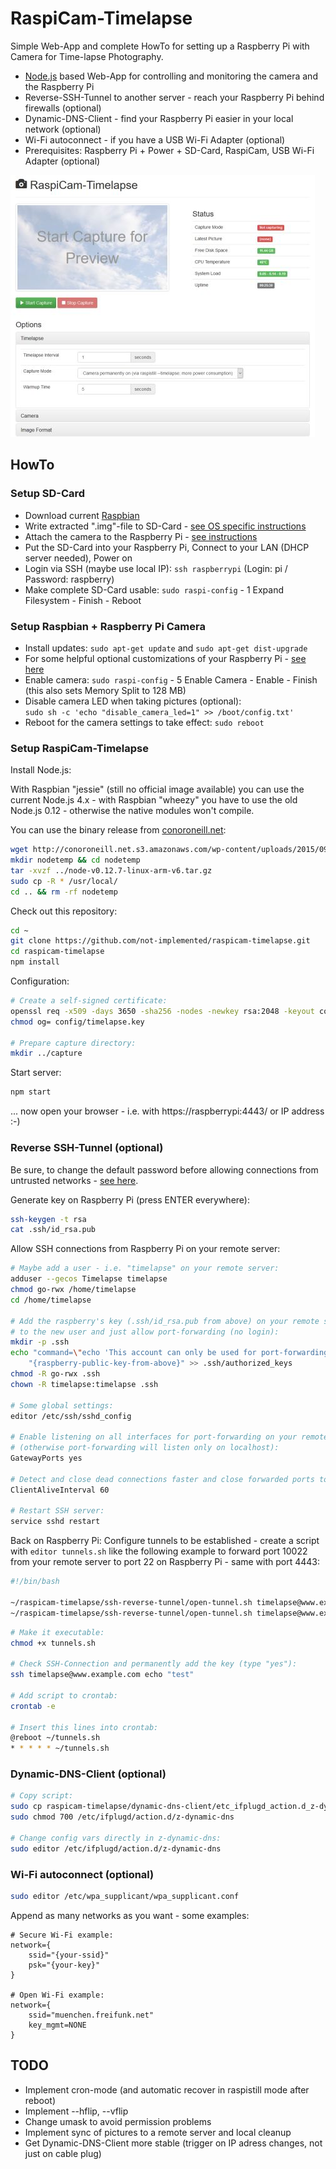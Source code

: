 RaspiCam-Timelapse
==================

Simple Web-App and complete HowTo for setting up a Raspberry Pi with Camera for Time-lapse Photography.

- [Node.js](https://nodejs.org/) based Web-App for controlling and monitoring the camera and the Raspberry Pi
- Reverse-SSH-Tunnel to another server - reach your Raspberry Pi behind firewalls (optional)
- Dynamic-DNS-Client - find your Raspberry Pi easier in your local network (optional)
- Wi-Fi autoconnect - if you have a USB Wi-Fi Adapter (optional)
- Prerequisites: Raspberry Pi + Power + SD-Card, RaspiCam, USB Wi-Fi Adapter (optional)

![Screenshot](screenshot.jpg)


HowTo
-----

### Setup SD-Card

- Download current [Raspbian](https://www.raspberrypi.org/downloads/raspbian/)
- Write extracted ".img"-file to SD-Card - [see OS specific instructions](https://www.raspberrypi.org/documentation/installation/installing-images/README.md)
- Attach the camera to the Raspberry Pi - [see instructions](https://www.raspberrypi.org/documentation/configuration/camera.md)
- Put the SD-Card into your Raspberry Pi, Connect to your LAN (DHCP server needed), Power on
- Login via SSH (maybe use local IP): `ssh raspberrypi` (Login: pi / Password: raspberry)
- Make complete SD-Card usable: `sudo raspi-config` - 1 Expand Filesystem - Finish - Reboot


### Setup Raspbian + Raspberry Pi Camera

- Install updates: `sudo apt-get update` and `sudo apt-get dist-upgrade`
- For some helpful optional customizations of your Raspberry Pi - [see here](Raspberry-Customizing.md)
- Enable camera: `sudo raspi-config` - 5 Enable Camera - Enable - Finish  
  (this also sets Memory Split to 128 MB)
- Disable camera LED when taking pictures (optional):  
  `sudo sh -c 'echo "disable_camera_led=1" >> /boot/config.txt'`
- Reboot for the camera settings to take effect: `sudo reboot`


### Setup RaspiCam-Timelapse

Install Node.js:

With Raspbian "jessie" (still no official image available) you can use the current Node.js 4.x -
with Raspbian "wheezy" you have to use the old Node.js 0.12 - otherwise the native modules won't
compile.

You can use the binary release from [conoroneill.net](http://conoroneill.net/node-v01040-and-v0127-for-arm-v7-raspberry-pi-2-banana-pi-odroid-c1-available):

```bash
wget http://conoroneill.net.s3.amazonaws.com/wp-content/uploads/2015/09/node-v0.12.7-linux-arm-v6.tar.gz
mkdir nodetemp && cd nodetemp
tar -xvzf ../node-v0.12.7-linux-arm-v6.tar.gz
sudo cp -R * /usr/local/
cd .. && rm -rf nodetemp
```

Check out this repository:

```bash
cd ~
git clone https://github.com/not-implemented/raspicam-timelapse.git
cd raspicam-timelapse
npm install
```

Configuration:

```bash
# Create a self-signed certificate:
openssl req -x509 -days 3650 -sha256 -nodes -newkey rsa:2048 -keyout config/timelapse.key -out config/timelapse.crt
chmod og= config/timelapse.key

# Prepare capture directory:
mkdir ../capture
```

Start server:

```bash
npm start
```

... now open your browser - i.e. with https://raspberrypi:4443/ or IP address :-)


### Reverse SSH-Tunnel (optional)

Be sure, to change the default password before allowing connections from untrusted
networks - [see here](Raspberry-Customizing.md).

Generate key on Raspberry Pi (press ENTER everywhere):

```bash
ssh-keygen -t rsa
cat .ssh/id_rsa.pub
```

Allow SSH connections from Raspberry Pi on your remote server:

```bash
# Maybe add a user - i.e. "timelapse" on your remote server:
adduser --gecos Timelapse timelapse
chmod go-rwx /home/timelapse
cd /home/timelapse

# Add the raspberry's key (.ssh/id_rsa.pub from above) on your remote server
# to the new user and just allow port-forwarding (no login):
mkdir -p .ssh
echo "command=\"echo 'This account can only be used for port-forwarding'\",no-agent-forwarding,no-X11-forwarding" \
    "{raspberry-public-key-from-above}" >> .ssh/authorized_keys
chmod -R go-rwx .ssh
chown -R timelapse:timelapse .ssh

# Some global settings:
editor /etc/ssh/sshd_config

# Enable listening on all interfaces for port-forwarding on your remote server
# (otherwise port-forwarding will listen only on localhost):
GatewayPorts yes

# Detect and close dead connections faster and close forwarded ports to reuse them:
ClientAliveInterval 60

# Restart SSH server:
service sshd restart
```

Back on Raspberry Pi: Configure tunnels to be established - create a script with
`editor tunnels.sh` like the following example to forward port 10022 from your
remote server to port 22 on Raspberry Pi - same with port 4443:

```bash
#!/bin/bash

~/raspicam-timelapse/ssh-reverse-tunnel/open-tunnel.sh timelapse@www.example.com 10022 22 &
~/raspicam-timelapse/ssh-reverse-tunnel/open-tunnel.sh timelapse@www.example.com 4443 4443 &
```

```bash
# Make it executable:
chmod +x tunnels.sh

# Check SSH-Connection and permanently add the key (type "yes"):
ssh timelapse@www.example.com echo "test"

# Add script to crontab:
crontab -e

# Insert this lines into crontab:
@reboot ~/tunnels.sh
* * * * * ~/tunnels.sh
```


### Dynamic-DNS-Client (optional)

```bash
# Copy script:
sudo cp raspicam-timelapse/dynamic-dns-client/etc_ifplugd_action.d_z-dynamic-dns /etc/ifplugd/action.d/z-dynamic-dns
sudo chmod 700 /etc/ifplugd/action.d/z-dynamic-dns

# Change config vars directly in z-dynamic-dns:
sudo editor /etc/ifplugd/action.d/z-dynamic-dns
```


### Wi-Fi autoconnect (optional)

```bash
sudo editor /etc/wpa_supplicant/wpa_supplicant.conf
```

Append as many networks as you want - some examples:

```
# Secure Wi-Fi example:
network={
    ssid="{your-ssid}"
    psk="{your-key}"
}

# Open Wi-Fi example:
network={
    ssid="muenchen.freifunk.net"
    key_mgmt=NONE
}
```


TODO
----

- Implement cron-mode (and automatic recover in raspistill mode after reboot)
- Implement --hflip, --vflip
- Change umask to avoid permission problems
- Implement sync of pictures to a remote server and local cleanup
- Get Dynamic-DNS-Client more stable (trigger on IP adress changes, not just on cable plug)
